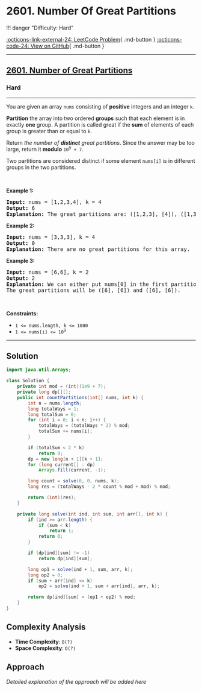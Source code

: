 # 2601. Number Of Great Partitions

!!! danger "Difficulty: Hard"

[:octicons-link-external-24: LeetCode Problem](https://leetcode.com/problems/number-of-great-partitions/){ .md-button }
[:octicons-code-24: View on GitHub](https://github.com/RAJ8664/Leetcode/tree/master/2601-number-of-great-partitions){ .md-button }

---

<h2><a href="https://leetcode.com/problems/number-of-great-partitions">2601. Number of Great Partitions</a></h2><h3>Hard</h3><hr><p>You are given an array <code>nums</code> consisting of <strong>positive</strong> integers and an integer <code>k</code>.</p>

<p><strong>Partition</strong> the array into two ordered <strong>groups</strong> such that each element is in exactly <strong>one</strong> group. A partition is called great if the <strong>sum</strong> of elements of each group is greater than or equal to <code>k</code>.</p>

<p>Return <em>the number of <strong>distinct</strong> great partitions</em>. Since the answer may be too large, return it <strong>modulo</strong> <code>10<sup>9</sup> + 7</code>.</p>

<p>Two partitions are considered distinct if some element <code>nums[i]</code> is in different groups in the two partitions.</p>

<p>&nbsp;</p>
<p><strong class="example">Example 1:</strong></p>

<pre>
<strong>Input:</strong> nums = [1,2,3,4], k = 4
<strong>Output:</strong> 6
<strong>Explanation:</strong> The great partitions are: ([1,2,3], [4]), ([1,3], [2,4]), ([1,4], [2,3]), ([2,3], [1,4]), ([2,4], [1,3]) and ([4], [1,2,3]).
</pre>

<p><strong class="example">Example 2:</strong></p>

<pre>
<strong>Input:</strong> nums = [3,3,3], k = 4
<strong>Output:</strong> 0
<strong>Explanation:</strong> There are no great partitions for this array.
</pre>

<p><strong class="example">Example 3:</strong></p>

<pre>
<strong>Input:</strong> nums = [6,6], k = 2
<strong>Output:</strong> 2
<strong>Explanation:</strong> We can either put nums[0] in the first partition or in the second partition.
The great partitions will be ([6], [6]) and ([6], [6]).
</pre>

<p>&nbsp;</p>
<p><strong>Constraints:</strong></p>

<ul>
	<li><code>1 &lt;= nums.length, k &lt;= 1000</code></li>
	<li><code>1 &lt;= nums[i] &lt;= 10<sup>9</sup></code></li>
</ul>


---

## Solution

```java
import java.util.Arrays;

class Solution {
    private int mod = (int)(1e9 + 7);
    private long dp[][];
    public int countPartitions(int[] nums, int k) {
        int n = nums.length;
        long totalWays = 1;
        long totalSum = 0;
        for (int i = 0; i < n; i++) {
            totalWays = (totalWays * 2) % mod;
            totalSum += nums[i];
        }

        if (totalSum < 2 * k)
            return 0;
        dp = new long[n + 1][k + 1];
        for (long current[] : dp)
            Arrays.fill(current, -1);

        long count = solve(0, 0, nums, k);
        long res = (totalWays - 2 * count % mod + mod) % mod;

        return (int)(res);
    }

    private long solve(int ind, int sum, int arr[], int k) {
        if (ind >= arr.length) {
            if (sum < k)
                return 1;
            return 0;
        }

        if (dp[ind][sum] != -1)
            return dp[ind][sum];

        long op1 = solve(ind + 1, sum, arr, k);
        long op2 = 0;
        if (sum + arr[ind] <= k)
            op2 = solve(ind + 1, sum + arr[ind], arr, k);

        return dp[ind][sum] = (op1 + op2) % mod;
    }
}
```

## Complexity Analysis

- **Time Complexity**: `O(?)`
- **Space Complexity**: `O(?)`

## Approach

*Detailed explanation of the approach will be added here*

